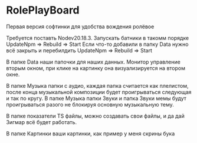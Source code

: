 # RolePlayBoard
Первая версия софтинки для удобства вождения ролёвое

Требуется поставть Nodev20.18.3.
Запускать батники в такомм порядке UpdateNpm => Rebuild => Start
Если что-то добавили в папку Data нужно всё закрыть и перебилдить UpdateNpm => Rebuild => Start

В папке Data наши папочки для наших данных.
Монитор управление вторым окном, при клике на картинку она визуализируется на втором окне.

В папке Музыка папки с аудио, каждая папка считается как плелистом, после конца музыкальной композиции будет проигрываться следующая и так по кругу.
В папке Музыка папки Звуки и папка Звуки мемы будут проигрываться разого не блокируя основную музыкальную тему.

В папке показатели TS файлы, можно создавать свои файлы, и да дай Зигмар всё будет работать.
 
В папке Картинки ваши картинки, как пример у меня скрины бука


